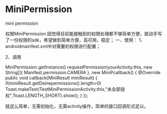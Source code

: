 # MiniPermission
mini permission 

权限MiniPermission
因觉得目前能接触到的权限处理都不够简单方便，故动手写了一份权限的sdk，希望做到简单方便，高可用，稳定；
一、使用：
1、androidmainfest.xml中对需要的权限进行配置；
<!--⬇️ only for test MiniPermission ⬇️-->
<uses-permission android:name="android.permission.READ_CONTACTS"/>
<uses-permission android:name="android.permission.WRITE_CALENDAR"/>
<uses-permission android:name="android.permission.CAMERA"/>
<!--⬆️ only for test MiniPermission ⬆️-->

2、调用

MiniPermission.getInstance().requestPermission(yourActivity.this,
        new String[]{
                Manifest.permission.CAMERA
        },
        new MiniPcallback() {
            @Override
            public void callback(MiniResult miniResult) {
                if(miniResult.getDeinepermissions().length>0)
                  Toast.makeText(TestMiniPermissionActivity.this,"未全部授权",Toast.LENGTH_SHORT).show();
            }
        });

就这么简单，无需初始化，无需activtiy操作，简单的接口回调形式足以。
